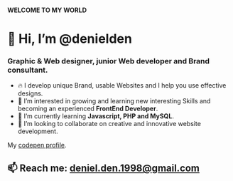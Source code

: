 #### WELCOME TO MY WORLD
# 👋 Hi, I’m @denielden
### Graphic & Web designer, junior Web developer and Brand consultant.

- 🔥 I develop unique Brand, usable Websites and I help you use effective designs.
- 👀 I’m interested in growing and learning new interesting Skills and becoming an experienced <strong>FrontEnd Developer</strong>.
- 🌱 I’m currently learning <strong>Javascript, PHP and MySQL</strong>.
- 💞️ I’m looking to collaborate on creative and innovative website development.

My [codepen profile](https://codepen.io/denielden/pens/public).

## 📫 Reach me: [deniel.den.1998@gmail.com](mailto:deniel.den.1998@gmail.com)
